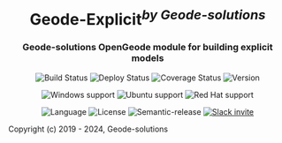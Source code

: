 <h1 align="center">Geode-Explicit<sup><i>by Geode-solutions</i></sup></h1>
<h3 align="center">Geode-solutions OpenGeode module for building explicit models</h3>

<p align="center">
  <img src="https://github.com/Geode-solutions/Geode-Explicit_private/workflows/CI/badge.svg" alt="Build Status">
  <img src="https://github.com/Geode-solutions/Geode-Explicit_private/workflows/CD/badge.svg" alt="Deploy Status">
  <img src="https://codecov.io/gh/Geode-solutions/Geode-Explicit_private/branch/master/graph/badge.svg" alt="Coverage Status">
  <img src="https://img.shields.io/github/release/Geode-solutions/Geode-Explicit_private.svg" alt="Version">
</p>

<p align="center">
  <img src="https://img.shields.io/static/v1?label=Windows&logo=windows&logoColor=white&message=support&color=success" alt="Windows support">
  <img src="https://img.shields.io/static/v1?label=Ubuntu&logo=Ubuntu&logoColor=white&message=support&color=success" alt="Ubuntu support">
  <img src="https://img.shields.io/static/v1?label=Red%20Hat&logo=Red-Hat&logoColor=white&message=support&color=success" alt="Red Hat support">
</p>

<p align="center">
  <img src="https://img.shields.io/badge/C%2B%2B-11-blue.svg" alt="Language">
  <img src="https://img.shields.io/badge/license-MIT-blue.svg" alt="License">
  <img src="https://img.shields.io/badge/%20%20%F0%9F%93%A6%F0%9F%9A%80-semantic--release-e10079.svg" alt="Semantic-release">
  <a href="https://geode-solutions.com/#slack">
    <img src="https://opengeode-slack-invite.herokuapp.com/badge.svg" alt="Slack invite">
  </a>

Copyright (c) 2019 - 2024, Geode-solutions
